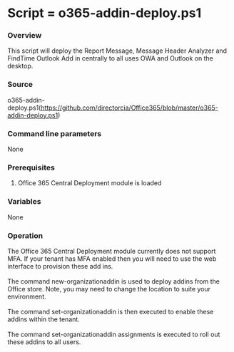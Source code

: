 # Script = o365-addin-deploy.ps1
### Overview
This script will deploy the Report Message, Message Header Analyzer and FindTime Outlook Add in centrally to all uses OWA and Outlook on the desktop.
### Source
o365-addin-deploy.ps1(https://github.com/directorcia/Office365/blob/master/o365-addin-deploy.ps1)
### Command line parameters
None
### Prerequisites
1. Office 365 Central Deployment module is loaded
### Variables
None
### Operation
The Office 365 Central Deployment module currently does not support MFA. If your tenant has MFA enabled then you will need to use the web interface to provision these add ins.<br/><br/>
The command new-organizationaddin is used to deploy addins from the Office store. Note, you may need to change the location to suite your environment.<br/><br/>
The command set-organizationaddin is then executed to enable these addins within the tenant.<br/><br/>
The command set-organizationaddin assignments is executed to roll out these addins to all users. 